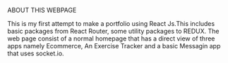  ABOUT THIS WEBPAGE 
  
  This is my first attempt to make a portfolio using React Js.This includes basic packages from React Router, some utility packages to REDUX. The web page consist of a normal homepage that has a direct view of three apps namely Ecommerce, An Exercise Tracker and a basic Messagin app that uses socket.io.
  
 

